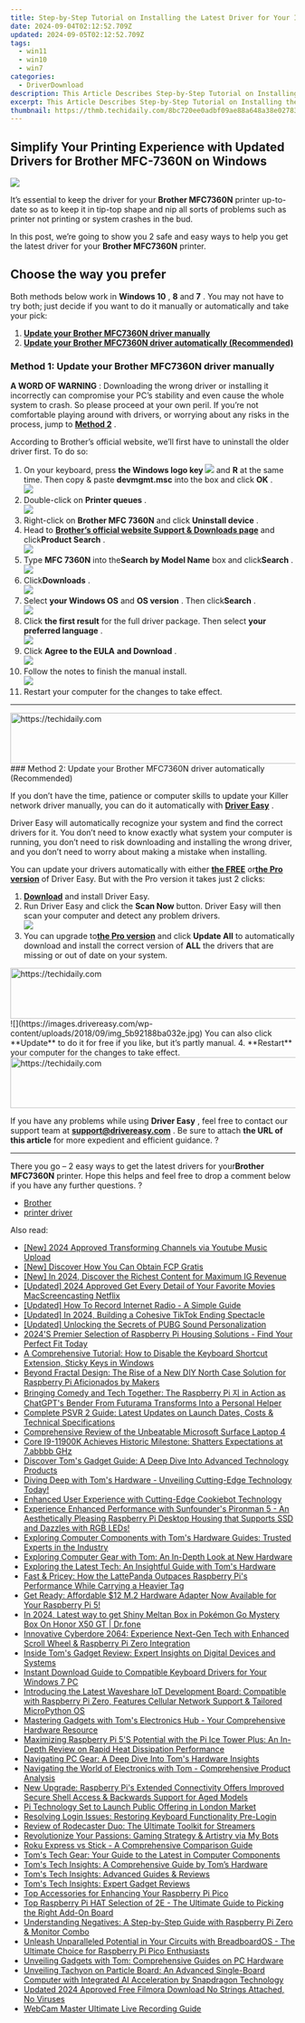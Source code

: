 ```yaml
---
title: Step-by-Step Tutorial on Installing the Latest Driver for Your Intel Centrino Advanced-N 6000 Series WiFi Adapter
date: 2024-09-04T02:12:52.709Z
updated: 2024-09-05T02:12:52.709Z
tags:
  - win11
  - win10
  - win7
categories:
  - DriverDownload
description: This Article Describes Step-by-Step Tutorial on Installing the Latest Driver for Your Intel Centrino Advanced-N 6000 Series WiFi Adapter
excerpt: This Article Describes Step-by-Step Tutorial on Installing the Latest Driver for Your Intel Centrino Advanced-N 6000 Series WiFi Adapter
thumbnail: https://thmb.techidaily.com/8bc720ee0adbf09ae88a648a38e027832e102c5d3884a2078035ea55eb60772c.jpg
---
```


## Simplify Your Printing Experience with Updated Drivers for Brother MFC-7360N on Windows

![](https://images.drivereasy.com/wp-content/uploads/2018/08/img_5b860d7154ba4.jpg)

 It’s essential to keep the driver for your **Brother MFC7360N** printer up-to-date so as to keep it in tip-top shape and nip all sorts of problems such as printer not printing or system crashes in the bud.

 In this post, we’re going to show you 2 safe and easy ways to help you get the latest driver for your **Brother MFC7360N** printer.

## Choose the way you prefer

 Both methods below work in **Windows 10** , **8** and **7** . You may not have to try both; just decide if you want to do it manually or automatically and take your pick:

1. [**Update your Brother MFC7360N driver manually**](https://tools.techidaily.com/drivereasy/download/)
2. [**Update your Brother MFC7360N driver automatically (Recommended)**](https://tools.techidaily.com/drivereasy/download/)

### Method 1: Update your Brother MFC7360N driver manually

**A WORD OF WARNING** : Downloading the wrong driver or installing it incorrectly can compromise your PC’s stability and even cause the whole system to crash. So please proceed at your own peril. If you’re not comfortable playing around with drivers, or worrying about any risks in the process, jump to [**Method 2**](https://tools.techidaily.com/drivereasy/download/) .

 According to Brother’s official website, we’ll first have to uninstall the older driver first. To do so:

1. On your keyboard, press   **the Windows logo key  ![](https://images.drivereasy.com/wp-content/uploads/2018/04/img_5ae0331bc08e4.png)**  and **R**  at the same time. Then copy & paste **devmgmt.msc** into the box and click   **OK**  .  
![](https://images.drivereasy.com/wp-content/uploads/2018/05/img_5afb9c1b96ba9.png)
2. Double-click on **Printer queues** .  
![](https://images.drivereasy.com/wp-content/uploads/2018/06/img_5b1a5b86a48f2.jpg)
3. Right-click on **Brother MFC 7360N** and click **Uninstall device** .
4. Head to **[Brother’s official website Support & Downloads page](http://support.brother.com/g/b/countrytop.aspx?c=us&lang=en)**  and click**Product Search** .  
![](https://images.drivereasy.com/wp-content/uploads/2018/09/img_5b91f9dbc2b1f.jpg)
5. Type **MFC 7360N** into the**Search by Model Name** box and click**Search** .  
![](https://images.drivereasy.com/wp-content/uploads/2018/09/img_5b92163d78f96.jpg)
6. Click**Downloads** .  
![](https://images.drivereasy.com/wp-content/uploads/2018/09/img_5b92169633e75.jpg)
7. Select **your Windows OS**   and **OS version** . Then click**Search** .  
![](https://images.drivereasy.com/wp-content/uploads/2018/09/img_5b921713414d6.jpg)
8. Click **the first result**   for the full driver package. Then select **your preferred language** .  
![](https://images.drivereasy.com/wp-content/uploads/2018/08/img_5b8613a0a97a4.jpg)
9. Click **Agree to the EULA**  **and Download** .  
![](https://images.drivereasy.com/wp-content/uploads/2018/08/img_5b8613f9ec314.jpg)
10. Follow the notes to finish the manual install.  
![](https://images.drivereasy.com/wp-content/uploads/2018/08/img_5b861455df55e.jpg)
11. Restart your computer for the changes to take effect.

---

<!-- affiliate ads begin -->
<a href="https://appsumo.8odi.net/c/5597632/2105864/7443" target="_top" id="2105864">
  <img src="//a.impactradius-go.com/display-ad/7443-2105864" border="0" alt="https://techidaily.com" width="728" height="90"/>
</a>
<img height="0" width="0" src="https://appsumo.8odi.net/i/5597632/2105864/7443" style="position:absolute;visibility:hidden;" border="0" />
<!-- affiliate ads end -->
### Method 2: Update your Brother MFC7360N driver automatically (Recommended)

 If you don’t have the time, patience or computer skills to update your Killer network  driver manually, you can do it automatically with **[Driver Easy](https://tools.techidaily.com/drivereasy/download/)**  .

 Driver Easy will automatically recognize your system and find the correct drivers for it. You don’t need to know exactly what system your computer is running, you don’t need to risk downloading and installing the wrong driver, and you don’t need to worry about making a mistake when installing.

 You can update your drivers automatically with either **[the FREE](https://tools.techidaily.com/drivereasy/download/)**  or[**the Pro version**](https://tools.techidaily.com/drivereasy/download/) of Driver Easy. But with the Pro version it takes just 2 clicks:

1. **[Download](https://tools.techidaily.com/drivereasy/download/)**  and install Driver Easy.
2. Run Driver Easy and click the **Scan Now** button. Driver Easy will then scan your computer and detect any problem drivers.  
![](https://images.drivereasy.com/wp-content/uploads/2018/07/img_5b5aefd675a7c.jpg)
3. You can upgrade to[**the Pro version**](https://tools.techidaily.com/drivereasy/download/) and click **Update All** to automatically download and install the correct version of **ALL**  the drivers that are missing or out of date on your system.  
<!-- affiliate ads begin -->
<a href="https://appsumo.8odi.net/c/5597632/2030370/7443" target="_top" id="2030370">
  <img src="//a.impactradius-go.com/display-ad/7443-2030370" border="0" alt="https://techidaily.com" width="728" height="90"/>
</a>
<img height="0" width="0" src="https://appsumo.8odi.net/i/5597632/2030370/7443" style="position:absolute;visibility:hidden;" border="0" />
<!-- affiliate ads end -->
![](https://images.drivereasy.com/wp-content/uploads/2018/09/img_5b92188ba032e.jpg) You can also click **Update** to do it for free if you like, but it’s partly manual.
4. **Restart**   your computer for the changes to take effect.
<!-- affiliate ads begin -->
<a href="https://appsumo.8odi.net/c/5597632/2118326/7443" target="_top" id="2118326">
  <img src="//a.impactradius-go.com/display-ad/7443-2118326" border="0" alt="https://techidaily.com" width="728" height="90"/>
</a>
<img height="0" width="0" src="https://appsumo.8odi.net/i/5597632/2118326/7443" style="position:absolute;visibility:hidden;" border="0" />
<!-- affiliate ads end -->

 If you have any problems while using **Driver Easy** , feel free to contact our support team at **<support@drivereasy.com>** . Be sure to attach **the URL of this article**  for more expedient and efficient guidance. ?

---

 There you go – 2 easy ways to get the latest drivers for your**Brother MFC7360N**  printer. Hope this helps and feel free to drop a comment below if you have any further questions. ?

* [Brother](https://tools.techidaily.com/drivereasy/download/)
* [printer driver](https://tools.techidaily.com/drivereasy/download/)

<ins class="adsbygoogle"
     style="display:block"
     data-ad-format="autorelaxed"
     data-ad-client="ca-pub-7571918770474297"
     data-ad-slot="1223367746"></ins>



<ins class="adsbygoogle"
     style="display:block"
     data-ad-client="ca-pub-7571918770474297"
     data-ad-slot="8358498916"
     data-ad-format="auto"
     data-full-width-responsive="true"></ins>

<span class="atpl-alsoreadstyle">Also read:</span>
<div><ul>
<li><a href="https://youtube-blog.techidaily.com/024-approved-transforming-channels-via-youtube-music-upload/"><u>[New] 2024 Approved  Transforming Channels via Youtube Music Upload</u></a></li>
<li><a href="https://vp-tips.techidaily.com/new-discover-how-you-can-obtain-fcp-gratis/"><u>[New] Discover How You Can Obtain FCP Gratis</u></a></li>
<li><a href="https://instagram-clips.techidaily.com/new-in-2024-discover-the-richest-content-for-maximum-ig-revenue/"><u>[New] In 2024, Discover the Richest Content for Maximum IG Revenue</u></a></li>
<li><a href="https://on-screen-recording.techidaily.com/updated-2024-approved-get-every-detail-of-your-favorite-movies-macscreencasting-netflix/"><u>[Updated] 2024 Approved  Get Every Detail of Your Favorite Movies  MacScreencasting Netflix</u></a></li>
<li><a href="https://some-knowledge.techidaily.com/updated-how-to-record-internet-radio-a-simple-guide/"><u>[Updated] How To Record Internet Radio - A Simple Guide</u></a></li>
<li><a href="https://tiktok-videos.techidaily.com/updated-in-2024-building-a-cohesive-tiktok-ending-spectacle/"><u>[Updated] In 2024, Building a Cohesive TikTok Ending Spectacle</u></a></li>
<li><a href="https://some-guidance.techidaily.com/updated-unlocking-the-secrets-of-pubg-sound-personalization/"><u>[Updated] Unlocking the Secrets of PUBG Sound Personalization</u></a></li>
<li><a href="https://hardware-help.techidaily.com/1723964507915-2024s-premier-selection-of-raspberry-pi-housing-solutions-find-your-perfect-fit-today/"><u>2024'S Premier Selection of Raspberry Pi Housing Solutions - Find Your Perfect Fit Today</u></a></li>
<li><a href="https://techno-recovery.techidaily.com/a-comprehensive-tutorial-how-to-disable-the-keyboard-shortcut-extension-sticky-keys-in-windows/"><u>A Comprehensive Tutorial: How to Disable the Keyboard Shortcut Extension, Sticky Keys in Windows</u></a></li>
<li><a href="https://hardware-help.techidaily.com/beyond-fractal-design-the-rise-of-a-new-diy-north-case-solution-for-raspberry-pi-aficionados-by-makers/"><u>Beyond Fractal Design: The Rise of a New DIY North Case Solution for Raspberry Pi Aficionados by Makers</u></a></li>
<li><a href="https://hardware-help.techidaily.com/bringing-comedy-and-tech-together-the-raspberry-pi-in-action-as-chatgpts-bender-from-futurama-transforms-into-a-personal-helper/"><u>Bringing Comedy and Tech Together: The Raspberry Pi 지 in Action as ChatGPT's Bender From Futurama Transforms Into a Personal Helper</u></a></li>
<li><a href="https://tech-renaissance.techidaily.com/complete-psvr-2-guide-latest-updates-on-launch-dates-costs-and-technical-specifications/"><u>Complete PSVR 2 Guide: Latest Updates on Launch Dates, Costs & Technical Specifications</u></a></li>
<li><a href="https://buynow-tips.techidaily.com/comprehensive-review-of-the-unbeatable-microsoft-surface-laptop-4/"><u>Comprehensive Review of the Unbeatable Microsoft Surface Laptop 4</u></a></li>
<li><a href="https://hardware-help.techidaily.com/core-i9-11900k-achieves-historic-milestone-shatters-expectations-at-7abbbb-ghz/"><u>Core I9-11900K Achieves Historic Milestone: Shatters Expectations at 7.abbbb GHz</u></a></li>
<li><a href="https://hardware-help.techidaily.com/discover-toms-gadget-guide-a-deep-dive-into-advanced-technology-products/"><u>Discover Tom's Gadget Guide: A Deep Dive Into Advanced Technology Products</u></a></li>
<li><a href="https://hardware-help.techidaily.com/diving-deep-with-toms-hardware-unveiling-cutting-edge-technology-today/"><u>Diving Deep with Tom's Hardware - Unveiling Cutting-Edge Technology Today!</u></a></li>
<li><a href="https://discover-best.techidaily.com/enhanced-user-experience-with-cutting-edge-cookiebot-technology/"><u>Enhanced User Experience with Cutting-Edge Cookiebot Technology</u></a></li>
<li><a href="https://hardware-help.techidaily.com/experience-enhanced-performance-with-sunfounders-pironman-5-an-aesthetically-pleasing-raspberry-pi-desktop-housing-that-supports-ssd-and-dazzles-with-rgb-le32/"><u>Experience Enhanced Performance with Sunfounder's Pironman 5 - An Aesthetically Pleasing Raspberry Pi Desktop Housing that Supports SSD and Dazzles with RGB LEDs!</u></a></li>
<li><a href="https://hardware-help.techidaily.com/exploring-computer-components-with-toms-hardware-guides-trusted-experts-in-the-industry/"><u>Exploring Computer Components with Tom's Hardware Guides: Trusted Experts in the Industry</u></a></li>
<li><a href="https://hardware-help.techidaily.com/exploring-computer-gear-with-tom-an-in-depth-look-at-new-hardware/"><u>Exploring Computer Gear with Tom: An In-Depth Look at New Hardware</u></a></li>
<li><a href="https://hardware-help.techidaily.com/exploring-the-latest-tech-an-insightful-guide-with-toms-hardware/"><u>Exploring the Latest Tech: An Insightful Guide with Tom's Hardware</u></a></li>
<li><a href="https://hardware-help.techidaily.com/fast-and-pricey-how-the-lattepanda-outpaces-raspberry-pis-performance-while-carrying-a-heavier-tag/"><u>Fast & Pricey: How the LattePanda Outpaces Raspberry Pi's Performance While Carrying a Heavier Tag</u></a></li>
<li><a href="https://hardware-help.techidaily.com/1723964507934-get-ready-affordable-12-m2-hardware-adapter-now-available-for-your-raspberry-pi-5/"><u>Get Ready: Affordable $12 M.2 Hardware Adapter Now Available for Your Raspberry Pi 5!</u></a></li>
<li><a href="https://pokemon-go-android.techidaily.com/in-2024-latest-way-to-get-shiny-meltan-box-in-pokemon-go-mystery-box-on-honor-x50-gt-drfone-by-drfone-virtual-android/"><u>In 2024, Latest way to get Shiny Meltan Box in Pokémon Go Mystery Box On Honor X50 GT | Dr.fone</u></a></li>
<li><a href="https://hardware-help.techidaily.com/innovative-cyberdore-2064-experience-next-gen-tech-with-enhanced-scroll-wheel-and-raspberry-pi-zero-integration/"><u>Innovative Cyberdore 2064: Experience Next-Gen Tech with Enhanced Scroll Wheel & Raspberry Pi Zero Integration</u></a></li>
<li><a href="https://hardware-help.techidaily.com/inside-toms-gadget-review-expert-insights-on-digital-devices-and-systems/"><u>Inside Tom's Gadget Review: Expert Insights on Digital Devices and Systems</u></a></li>
<li><a href="https://win-dash.techidaily.com/instant-download-guide-to-compatible-keyboard-drivers-for-your-windows-7-pc/"><u>Instant Download Guide to Compatible Keyboard Drivers for Your Windows 7 PC</u></a></li>
<li><a href="https://hardware-help.techidaily.com/introducing-the-latest-waveshare-iot-development-board-compatible-with-raspberry-pi-zero-features-cellular-network-support-and-tailored-micropython-os/"><u>Introducing the Latest Waveshare IoT Development Board: Compatible with Raspberry Pi Zero, Features Cellular Network Support & Tailored MicroPython OS</u></a></li>
<li><a href="https://hardware-help.techidaily.com/mastering-gadgets-with-toms-electronics-hub-your-comprehensive-hardware-resource/"><u>Mastering Gadgets with Tom's Electronics Hub - Your Comprehensive Hardware Resource</u></a></li>
<li><a href="https://hardware-help.techidaily.com/maximizing-raspberry-pi-5s-potential-with-the-pi-ice-tower-plus-an-in-depth-review-on-rapid-heat-dissipation-performance/"><u>Maximizing Raspberry Pi 5'S Potential with the Pi Ice Tower Plus: An In-Depth Review on Rapid Heat Dissipation Performance</u></a></li>
<li><a href="https://hardware-help.techidaily.com/navigating-pc-gear-a-deep-dive-into-toms-hardware-insights/"><u>Navigating PC Gear: A Deep Dive Into Tom's Hardware Insights</u></a></li>
<li><a href="https://hardware-help.techidaily.com/navigating-the-world-of-electronics-with-tom-comprehensive-product-analysis/"><u>Navigating the World of Electronics with Tom - Comprehensive Product Analysis</u></a></li>
<li><a href="https://hardware-help.techidaily.com/new-upgrade-raspberry-pis-extended-connectivity-offers-improved-secure-shell-access-and-backwards-support-for-aged-models/"><u>New Upgrade: Raspberry Pi's Extended Connectivity Offers Improved Secure Shell Access & Backwards Support for Aged Models</u></a></li>
<li><a href="https://hardware-help.techidaily.com/pi-technology-set-to-launch-public-offering-in-london-market/"><u>Pi Technology Set to Launch Public Offering in London Market</u></a></li>
<li><a href="https://win-howtos.techidaily.com/resolving-login-issues-restoring-keyboard-functionality-pre-login/"><u>Resolving Login Issues: Restoring Keyboard Functionality Pre-Login</u></a></li>
<li><a href="https://hardware-help.techidaily.com/review-of-rodecaster-duo-the-ultimate-toolkit-for-streamers/"><u>Review of Rodecaster Duo: The Ultimate Toolkit for Streamers</u></a></li>
<li><a href="https://tech-savvy.techidaily.com/revolutionize-your-passions-gaming-strategy-and-artistry-via-my-bots/"><u>Revolutionize Your Passions: Gaming Strategy & Artistry via My Bots</u></a></li>
<li><a href="https://techtrends.techidaily.com/roku-express-vs-stick-a-comprehensive-comparison-guide/"><u>Roku Express vs Stick - A Comprehensive Comparison Guide</u></a></li>
<li><a href="https://hardware-help.techidaily.com/toms-tech-gear-your-guide-to-the-latest-in-computer-components/"><u>Tom's Tech Gear: Your Guide to the Latest in Computer Components</u></a></li>
<li><a href="https://hardware-help.techidaily.com/toms-tech-insights-a-comprehensive-guide-by-toms-hardware/"><u>Tom's Tech Insights: A Comprehensive Guide by Tom’s Hardware</u></a></li>
<li><a href="https://hardware-help.techidaily.com/toms-tech-insights-advanced-guides-and-reviews/"><u>Tom's Tech Insights: Advanced Guides & Reviews</u></a></li>
<li><a href="https://hardware-help.techidaily.com/toms-tech-insights-expert-gadget-reviews/"><u>Tom's Tech Insights: Expert Gadget Reviews</u></a></li>
<li><a href="https://hardware-help.techidaily.com/top-accessories-for-enhancing-your-raspberry-pi-pico/"><u>Top Accessories for Enhancing Your Raspberry Pi Pico</u></a></li>
<li><a href="https://hardware-help.techidaily.com/top-raspberry-pi-hat-selection-of-2e-the-ultimate-guide-to-picking-the-right-add-on-board/"><u>Top Raspberry Pi HAT Selection of 2E - The Ultimate Guide to Picking the Right Add-On Board</u></a></li>
<li><a href="https://hardware-help.techidaily.com/understanding-negatives-a-step-by-step-guide-with-raspberry-pi-zero-and-monitor-combo/"><u>Understanding Negatives: A Step-by-Step Guide with Raspberry Pi Zero & Monitor Combo</u></a></li>
<li><a href="https://hardware-help.techidaily.com/unleash-unparalleled-potential-in-your-circuits-with-breadboardos-the-ultimate-choice-for-raspberry-pi-pico-enthusiasts/"><u>Unleash Unparalleled Potential in Your Circuits with BreadboardOS - The Ultimate Choice for Raspberry Pi Pico Enthusiasts</u></a></li>
<li><a href="https://hardware-help.techidaily.com/unveiling-gadgets-with-tom-comprehensive-guides-on-pc-hardware/"><u>Unveiling Gadgets with Tom: Comprehensive Guides on PC Hardware</u></a></li>
<li><a href="https://hardware-help.techidaily.com/unveiling-tachyon-on-particle-board-an-advanced-single-board-computer-with-integrated-ai-acceleration-by-snapdragon-technology/"><u>Unveiling Tachyon on Particle Board: An Advanced Single-Board Computer with Integrated AI Acceleration by Snapdragon Technology</u></a></li>
<li><a href="https://smart-video-editing.techidaily.com/updated-2024-approved-free-filmora-download-no-strings-attached-no-viruses/"><u>Updated 2024 Approved Free Filmora Download No Strings Attached, No Viruses</u></a></li>
<li><a href="https://screen-capture.techidaily.com/webcam-master-ultimate-live-recording-guide/"><u>WebCam Master  Ultimate Live Recording Guide</u></a></li>
</ul></div>
